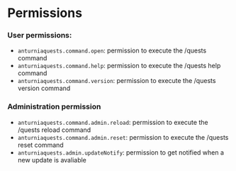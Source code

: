 # Permissions

### User permissions:
- `anturniaquests.command.open`: permission to execute the /quests command
- `anturniaquests.command.help`: permission to execute the /quests help command
- `anturniaquests.command.version`: permission to execute the /quests version command

### Administration permission
- `anturniaquests.command.admin.reload`: permission to execute the /quests reload command
- `anturniaquests.command.admin.reset`: permission to execute the /quests reset command
- `anturniaquests.admin.updateNotify`: permission to get notified when a new update is avaliable
